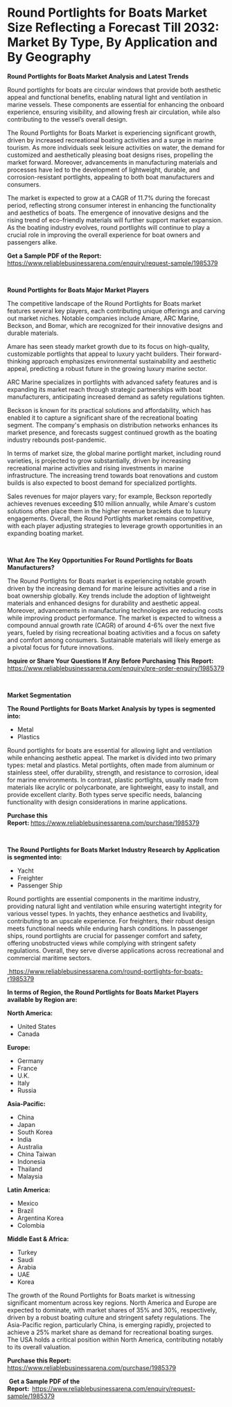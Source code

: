 <p><h1>Round Portlights for Boats Market Size Reflecting a Forecast Till 2032: Market By Type, By Application and By Geography</h1></p><p><strong>Round Portlights for Boats Market Analysis and Latest Trends</strong></p>
<p><p>Round portlights for boats are circular windows that provide both aesthetic appeal and functional benefits, enabling natural light and ventilation in marine vessels. These components are essential for enhancing the onboard experience, ensuring visibility, and allowing fresh air circulation, while also contributing to the vessel’s overall design.</p><p>The Round Portlights for Boats Market is experiencing significant growth, driven by increased recreational boating activities and a surge in marine tourism. As more individuals seek leisure activities on water, the demand for customized and aesthetically pleasing boat designs rises, propelling the market forward. Moreover, advancements in manufacturing materials and processes have led to the development of lightweight, durable, and corrosion-resistant portlights, appealing to both boat manufacturers and consumers.</p><p>The market is expected to grow at a CAGR of 11.7% during the forecast period, reflecting strong consumer interest in enhancing the functionality and aesthetics of boats. The emergence of innovative designs and the rising trend of eco-friendly materials will further support market expansion. As the boating industry evolves, round portlights will continue to play a crucial role in improving the overall experience for boat owners and passengers alike.</p></p>
<p><strong>Get a Sample PDF of the Report:&nbsp;</strong> <a href="https://www.reliablebusinessarena.com/enquiry/request-sample/1985379?utm_campaign=2631&utm_medium=2&utm_source=Github&utm_content=ia&utm_term=12042025&utm_id=round-portlights-for-boats">https://www.reliablebusinessarena.com/enquiry/request-sample/1985379</a></p>
<p>&nbsp;</p>
<p><strong>Round Portlights for Boats Major Market Players</strong></p>
<p><p>The competitive landscape of the Round Portlights for Boats market features several key players, each contributing unique offerings and carving out market niches. Notable companies include Amare, ARC Marine, Beckson, and Bomar, which are recognized for their innovative designs and durable materials. </p><p>Amare has seen steady market growth due to its focus on high-quality, customizable portlights that appeal to luxury yacht builders. Their forward-thinking approach emphasizes environmental sustainability and aesthetic appeal, predicting a robust future in the growing luxury marine sector.</p><p>ARC Marine specializes in portlights with advanced safety features and is expanding its market reach through strategic partnerships with boat manufacturers, anticipating increased demand as safety regulations tighten.</p><p>Beckson is known for its practical solutions and affordability, which has enabled it to capture a significant share of the recreational boating segment. The company's emphasis on distribution networks enhances its market presence, and forecasts suggest continued growth as the boating industry rebounds post-pandemic.</p><p>In terms of market size, the global marine portlight market, including round varieties, is projected to grow substantially, driven by increasing recreational marine activities and rising investments in marine infrastructure. The increasing trend towards boat renovations and custom builds is also expected to boost demand for specialized portlights.</p><p>Sales revenues for major players vary; for example, Beckson reportedly achieves revenues exceeding $10 million annually, while Amare's custom solutions often place them in the higher revenue brackets due to luxury engagements. Overall, the Round Portlights market remains competitive, with each player adjusting strategies to leverage growth opportunities in an expanding boating market.</p></p>
<p>&nbsp;</p>
<p><strong>What Are The Key Opportunities For Round Portlights for Boats Manufacturers?</strong></p>
<p><p>The Round Portlights for Boats market is experiencing notable growth driven by the increasing demand for marine leisure activities and a rise in boat ownership globally. Key trends include the adoption of lightweight materials and enhanced designs for durability and aesthetic appeal. Moreover, advancements in manufacturing technologies are reducing costs while improving product performance. The market is expected to witness a compound annual growth rate (CAGR) of around 4-6% over the next five years, fueled by rising recreational boating activities and a focus on safety and comfort among consumers. Sustainable materials will likely emerge as a pivotal focus for future innovations.</p></p>
<p><strong>Inquire or Share Your Questions If Any Before Purchasing This Report:</strong> <a href="https://www.reliablebusinessarena.com/enquiry/pre-order-enquiry/1985379?utm_campaign=2631&utm_medium=2&utm_source=Github&utm_content=ia&utm_term=12042025&utm_id=round-portlights-for-boats">https://www.reliablebusinessarena.com/enquiry/pre-order-enquiry/1985379</a></p>
<p>&nbsp;</p>
<p><strong>Market Segmentation</strong></p>
<p><strong>The Round Portlights for Boats Market Analysis by types is segmented into:</strong></p>
<p><ul><li>Metal</li><li>Plastics</li></ul></p>
<p><p>Round portlights for boats are essential for allowing light and ventilation while enhancing aesthetic appeal. The market is divided into two primary types: metal and plastics. Metal portlights, often made from aluminum or stainless steel, offer durability, strength, and resistance to corrosion, ideal for marine environments. In contrast, plastic portlights, usually made from materials like acrylic or polycarbonate, are lightweight, easy to install, and provide excellent clarity. Both types serve specific needs, balancing functionality with design considerations in marine applications.</p></p>
<p><strong>Purchase this Report:&nbsp;</strong><a href="https://www.reliablebusinessarena.com/purchase/1985379?utm_campaign=2631&utm_medium=2&utm_source=Github&utm_content=ia&utm_term=12042025&utm_id=round-portlights-for-boats">https://www.reliablebusinessarena.com/purchase/1985379</a></p>
<p>&nbsp;</p>
<p><strong>The Round Portlights for Boats Market Industry Research by Application is segmented into:</strong></p>
<p><ul><li>Yacht</li><li>Freighter</li><li>Passenger Ship</li></ul></p>
<p><p>Round portlights are essential components in the maritime industry, providing natural light and ventilation while ensuring watertight integrity for various vessel types. In yachts, they enhance aesthetics and livability, contributing to an upscale experience. For freighters, their robust design meets functional needs while enduring harsh conditions. In passenger ships, round portlights are crucial for passenger comfort and safety, offering unobstructed views while complying with stringent safety regulations. Overall, they serve diverse applications across recreational and commercial maritime sectors.</p></p>
<p><a href="https://www.reliablebusinessarena.com/round-portlights-for-boats-r1985379?utm_campaign=2631&utm_medium=2&utm_source=Github&utm_content=ia&utm_term=12042025&utm_id=round-portlights-for-boats">&nbsp;https://www.reliablebusinessarena.com/round-portlights-for-boats-r1985379</a></p>
<p><strong>In terms of Region, the Round Portlights for Boats Market Players available by Region are:</strong></p>
<p>
    <p> <strong> North America: </strong>
        <ul>
            <li>United States</li>
            <li>Canada</li>
        </ul>
        </p> 
    <p> <strong> Europe: </strong>
        <ul>
            <li>Germany</li>
            <li>France</li>
            <li>U.K.</li>
            <li>Italy</li>
            <li>Russia</li>
        </ul>
        </p> 
    <p> <strong> Asia-Pacific: </strong>
        <ul>
            <li>China</li>
            <li>Japan</li>
            <li>South Korea</li>
            <li>India</li>
            <li>Australia</li>
            <li>China Taiwan</li>
            <li>Indonesia</li>
            <li>Thailand</li>
            <li>Malaysia</li>
        </ul>
        </p> 
    <p> <strong> Latin America: </strong>
        <ul>
            <li>Mexico</li>
            <li>Brazil</li>
            <li>Argentina Korea</li>
            <li>Colombia</li>
        </ul>
        </p> 
    <p> <strong> Middle East & Africa: </strong>
        <ul>
            <li>Turkey</li>
            <li>Saudi</li>
            <li>Arabia</li>
            <li>UAE</li>
            <li>Korea</li>
        </ul>
    </p>
    </p>
<p><p>The growth of the Round Portlights for Boats market is witnessing significant momentum across key regions. North America and Europe are expected to dominate, with market shares of 35% and 30%, respectively, driven by a robust boating culture and stringent safety regulations. The Asia-Pacific region, particularly China, is emerging rapidly, projected to achieve a 25% market share as demand for recreational boating surges. The USA holds a critical position within North America, contributing notably to its overall valuation.</p></p>
<p><strong>Purchase this Report: </strong><a href="https://www.reliablebusinessarena.com/purchase/1985379?utm_campaign=2631&utm_medium=2&utm_source=Github&utm_content=ia&utm_term=12042025&utm_id=round-portlights-for-boats">https://www.reliablebusinessarena.com/purchase/1985379</a></p>
<p>&nbsp;<strong>Get a Sample PDF of the Report:&nbsp;&nbsp;</strong><a href="https://www.reliablebusinessarena.com/enquiry/request-sample/1985379?utm_campaign=2631&utm_medium=2&utm_source=Github&utm_content=ia&utm_term=12042025&utm_id=round-portlights-for-boats">https://www.reliablebusinessarena.com/enquiry/request-sample/1985379</a></p>
<p><strong></strong></p>
<p><p></p><p></p><p></p></p>